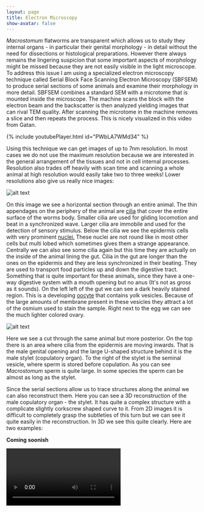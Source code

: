 ```yaml
---
layout: page
title: Electron Microscopy
show-avatar: false
---
```


*Macrostomum* flatworms are transparent which allows us to study they internal organs - in particular their genital morphology - in detail without the need for dissections or histological preparations. However there always remains the lingering suspicion that some important aspects of morphology might be missed because they are not easily visible in the light microscope. To address this issue I am using a specialized electron microscopy technique called Serial Block Face Scanning Electron Microscopy (SBFSEM) to produce serial sections of some animals and examine their morphology in more detail.
SBFSEM combines a standard SEM with a microtome that is mounted inside the microscope. The machine scans the block with the electron beam and the backscatter is then analyzed yielding images that can rival TEM quality. After scanning the microtome in the machine removes a slice and then repeats the process. This is nicely visualized in this video from Gatan.

{% include youtubePlayer.html id="PWbLA7WMd34" %}

Using this technique we can get images of up to 7nm resolution. In most cases we do not use the maximum resolution because we are interested in the general arrangement of the tissues and not in cell internal processes. Resolution also trades off heavily with scan time and scanning a whole animal at high resolution would easily take two to three weeks! Lower resolutions also give us really nice images:

![alt text](https://jeremias-brand.github.io/img/MTPJB0098_BS_roi_00_slice_1091.png "horizontal section through egg and ovaries")


On this image we see a horizontal section through an entire animal. The thin appendages on the periphery of the animal are 
[cilia](https://en.wikipedia.org/wiki/Cilium)
that cover the entire surface of the worms body. Smaller cilia are used for gliding locomotion and beat in a synchronized wave. Larger cilia are immobile and used for the detection of sensory stimulus. 
Below the cilia we see the epidermis cells with very prominent
[nuclei.](http://en.wikipedia.org/wiki/Cell_nucleus)
These nuclei are not round like in most other cells but multi lobed which sometimes gives them a strange appearance. Centrally we can also see some cilia again but this time they are actually on the inside of the animal lining the gut. Cilia in the gut are longer than the ones on the epidermis and they are less synchronized in their beating. They are used to transport food particles up and down the digestive tract. Something that is quite important for these animals, since they have a one-way digestive system with a mouth opening but no anus (It's not as gross as it sounds). On the left left of the gut we can see a dark heavily stained region. This is a developing 
[oocyte](https://en.wikipedia.org/wiki/Oocyte)
that contains yolk vesicles. Because of the large amounts of membrane present in these vesicles they attract a lot of the osmium used to stain the sample. Right next to the egg we can see the much lighter colored ovary.  

![alt text](https://jeremias-brand.github.io/img/MTPJB0098_BS_roi_00_slice_0244.png "stylet and seminal vesicle")

Here we see a cut through the same animal but more posterior. On the top there is an area where cilia from the epidermis are moving inwards. That is the male genital opening and the large U-shaped structure behind it is the male stylet (copulatory organ). To the right of the stylet is the seminal vesicle, where sperm is stored before copulation. As you can see *Macrostomum* sperm is quite large. In some species the sperm can be almost as long as the stylet.



Since the serial sections allow us to trace structures along the animal we can also reconstruct them. Here you can see a 3D reconstruction of the male copulatory organ - the stylet. It has quite a complex structure with a complicate slightly corkscrew shaped curve to it. From 2D images it is difficult to completely grasp the subtleties of this turn but we can see it quite easily in the reconstruction. 
In 3D we see this quite clearly. Here are two examples:


**Coming soonish**

![alt text](https://jeremias-brand.github.io/mov/Mac074.avi "stylet and seminal vesicle")







